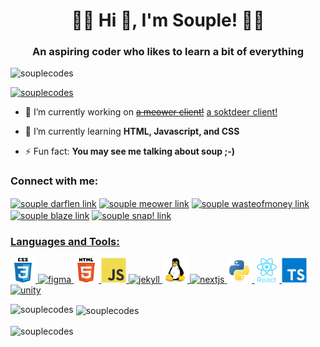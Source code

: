 <h1 align="center">🍜🍲 Hi 👋, I'm Souple! 🍜🍲</h1>
<h3 align="center">An aspiring coder who likes to learn a bit of everything</h3>

<p align="left"> <img src="https://komarev.com/ghpvc/?username=souplecodes&label=Profile%20views&color=0e75b6&style=flat" alt="souplecodes" /> </p>

<p align="left"> <a href="https://github.com/ryo-ma/github-profile-trophy"><img src="https://github-profile-trophy.vercel.app/?username=souplecodes" alt="souplecodes" /></a> </p>

- 🔭 I’m currently working on ~~[a meower client!](https://souplecodes.github.io/old-furrchat/)~~ [a soktdeer client!](https://souplecodes.github.io/deerchat)

- 🌱 I’m currently learning **HTML, Javascript, and CSS**

- ⚡ Fun fact: **You may see me talking about soup ;-)**

<h3 align="left">Connect with me:</h3>
<p align="left">
  <a href="https://darflen.com/users/souple" target="blank"><img align="center" src="https://static.darflen.com/uploads/medium/icon.jpg" alt="souple darflen link" height="30" width="30" /></a>
  <a href="https://app.meower.org/users/souple" target="blank"><img align="center" src="https://app.meower.org/assets/meowy-93c25f40.svg" alt="souple meower link" height="30" width="40" /></a>
   <a href="https://wasteof.money/users/souple" target="blank"><img align="center" src="https://api.wasteof.money/users/wasteof.money/picture" alt="souple wasteofmoney link" height="30" width="30" /></a>
  <a href="https://www.blazeapp.net/profile/souple/profile" target="blank"><img align="center" src="https://static.wixstatic.com/media/0a8e45_310070b118cb43949349ad26c5e787d8%7Emv2.png/v1/fill/w_192%2Ch_192%2Clg_1%2Cusm_0.66_1.00_0.01/0a8e45_310070b118cb43949349ad26c5e787d8%7Emv2.png" alt="souple blaze link" height="30" width="30" /></a>
  <a href="https://forum.snap.berkeley.edu/u/souple/summary" target="blank"><img align="center" src="https://cdn.forum.snap.berkeley.edu/optimized/1X/971404ec1bfd7c4380d80420183f8f79e237e007_2_180x180.png" alt="souple snap! link" height="30" width="30"
</p>

<h3 align="left">Languages and Tools:</h3>
<p align="left"> <a href="https://www.w3schools.com/css/" target="_blank" rel="noreferrer"> <img src="https://raw.githubusercontent.com/devicons/devicon/master/icons/css3/css3-original-wordmark.svg" alt="css3" width="40" height="40"/> </a> <a href="https://www.figma.com/" target="_blank" rel="noreferrer"> <img src="https://www.vectorlogo.zone/logos/figma/figma-icon.svg" alt="figma" width="40" height="40"/> </a> <a href="https://www.w3.org/html/" target="_blank" rel="noreferrer"> <img src="https://raw.githubusercontent.com/devicons/devicon/master/icons/html5/html5-original-wordmark.svg" alt="html5" width="40" height="40"/> </a> <a href="https://developer.mozilla.org/en-US/docs/Web/JavaScript" target="_blank" rel="noreferrer"> <img src="https://raw.githubusercontent.com/devicons/devicon/master/icons/javascript/javascript-original.svg" alt="javascript" width="40" height="40"/> </a> <a href="https://jekyllrb.com/" target="_blank" rel="noreferrer"> <img src="https://www.vectorlogo.zone/logos/jekyllrb/jekyllrb-icon.svg" alt="jekyll" width="40" height="40"/> </a> <a href="https://www.linux.org/" target="_blank" rel="noreferrer"> <img src="https://raw.githubusercontent.com/devicons/devicon/master/icons/linux/linux-original.svg" alt="linux" width="40" height="40"/> </a> <a href="https://nextjs.org/" target="_blank" rel="noreferrer"> <img src="https://cdn.worldvectorlogo.com/logos/nextjs-2.svg" alt="nextjs" width="40" height="40"/> </a> <a href="https://www.python.org" target="_blank" rel="noreferrer"> <img src="https://raw.githubusercontent.com/devicons/devicon/master/icons/python/python-original.svg" alt="python" width="40" height="40"/> </a> <a href="https://reactjs.org/" target="_blank" rel="noreferrer"> <img src="https://raw.githubusercontent.com/devicons/devicon/master/icons/react/react-original-wordmark.svg" alt="react" width="40" height="40"/> </a> <a href="https://www.typescriptlang.org/" target="_blank" rel="noreferrer"> <img src="https://raw.githubusercontent.com/devicons/devicon/master/icons/typescript/typescript-original.svg" alt="typescript" width="40" height="40"/> </a> <a href="https://unity.com/" target="_blank" rel="noreferrer"> <img src="https://www.vectorlogo.zone/logos/unity3d/unity3d-icon.svg" alt="unity" width="40" height="40"/> </a> </p>

<p><img align="left" src="https://github-readme-stats.vercel.app/api/top-langs?username=souplecodes&show_icons=true&locale=en&layout=compact" alt="souplecodes" /></p>

<p>&nbsp;<img align="center" src="https://github-readme-stats.vercel.app/api?username=souplecodes&show_icons=true&locale=en" alt="souplecodes" /></p>

<p><img align="center" src="https://github-readme-streak-stats.herokuapp.com/?user=souplecodes&" alt="souplecodes" /></p>
